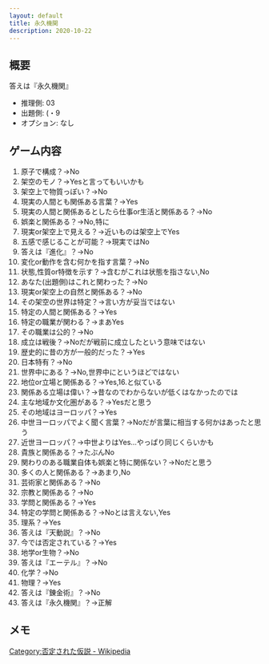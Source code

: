 ```yaml
---
layout: default
title: 永久機関
description: 2020-10-22
---
```


## 概要

答えは『永久機関』

- 推理側: 03
- 出題側: (・9
- オプション: なし

## ゲーム内容

1. 原子で構成？→No
2. 架空のモノ？→Yesと言ってもいいかも
3. 架空上で物質っぽい？→No
4. 現実の人間とも関係ある言葉？→Yes
5. 現実の人間と関係あるとしたら仕事or生活と関係ある？→No
6. 娯楽と関係ある？→No,特に
7. 現実or架空上で見える？→近いものは架空上でYes
8. 五感で感じることが可能？→現実ではNo
9. 答えは『進化』？→No
10. 変化or動作を含む何かを指す言葉？→No
11. 状態,性質or特徴を示す？→含むがこれは状態を指さない,No
12. あなた(出題側)はこれと関わった？→No
13. 現実or架空上の自然と関係ある？→No
14. その架空の世界は特定？→言い方が妥当ではない
15. 特定の人間と関係ある？→Yes
16. 特定の職業が関わる？→まあYes
17. その職業は公的？→No
18. 成立は戦後？→Noだが戦前に成立したという意味ではない
19. 歴史的に昔の方が一般的だった？→Yes
20. 日本特有？→No
21. 世界中にある？→No,世界中にというほどではない
22. 地位or立場と関係ある？→Yes,16.と似ている
23. 関係ある立場は偉い？→昔なのでわからないが低くはなかったのでは
24. 主な地域か文化圏がある？→Yesだと思う
25. その地域はヨーロッパ？→Yes
26. 中世ヨーロッパでよく聞く言葉？→Noだが言葉に相当する何かはあったと思う
27. 近世ヨーロッパ？→中世よりはYes…やっぱり同じくらいかも
28. 貴族と関係ある？→たぶんNo
29. 関わりのある職業自体も娯楽と特に関係ない？→Noだと思う
30. 多くの人と関係ある？→あまり,No
31. 芸術家と関係ある？→No
32. 宗教と関係ある？→No
33. 学問と関係ある？→Yes
34. 特定の学問と関係ある？→Noとは言えない,Yes
35. 理系？→Yes
36. 答えは『天動説』？→No
37. 今では否定されている？→Yes
38. 地学or生物？→No
39. 答えは『エーテル』？→No
40. 化学？→No
41. 物理？→Yes
42. 答えは『錬金術』？→No
43. 答えは『永久機関』？→正解

## メモ

[Category:否定された仮説 - Wikipedia](https://ja.wikipedia.org/wiki/Category:%E5%90%A6%E5%AE%9A%E3%81%95%E3%82%8C%E3%81%9F%E4%BB%AE%E8%AA%AC)
